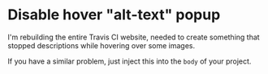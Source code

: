 # Disable hover "alt-text" popup

I'm rebuilding the entire Travis CI website, needed to create something that stopped descriptions while hovering over some images.

If you have a similar problem, just inject this into the `body` of your project. 
